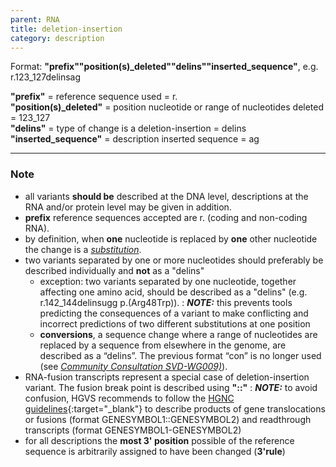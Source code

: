 ```yaml
---
parent: RNA
title: deletion-insertion
category: description
---
```


Format:   **"prefix""position(s)\_deleted""delins""inserted_sequence"**,  e.g. r.123\_127delinsag

**"prefix"**  =  reference sequence used  =  r.<br>
**"position(s)\_deleted"**  =  position nucleotide or range of nucleotides deleted  =  123\_127<br>
**"delins"**  =  type of change is a deletion-insertion  =  delins<br>
**"inserted\_sequence"**  =  description inserted sequence  =  ag<br>

---

### Note

*	all variants **should be** described at the DNA level, descriptions at the RNA and/or protein level may be given in addition.
*	**prefix** reference sequences accepted are r. (coding and non-coding RNA).
*	by definition, when **one** nucleotide is replaced by **one** other nucleotide the change is a [_substitution_](/recommendations/RNA/variant/substitution/).
*	two variants separated by one or more nucleotides should preferably be described individually and **not** as a "delins"
	*	exception: two variants separated by one nucleotide, together affecting one amino acid, should be described as a "delins" (e.g. r.142\_144delinsugg p.(Arg48Trp)).
	:	**_NOTE:_**	this prevents tools predicting the consequences of a variant to make conflicting and incorrect predictions of two different substitutions at one position
	*	**conversions**, a sequence change where a range of nucleotides are replaced by a sequence from elsewhere in the genome, are described as a “delins”. The previous format “con” is no longer used (see [_Community Consultation SVD-WG009)_](/bg-material/consultation/svd-wg009/)).
*	RNA-fusion transcripts represent a special case of deletion-insertion variant. The fusion break point is described using **"::"**
	:	**_NOTE:_**	to avoid confusion, HGVS recommends to follow the [HGNC guidelines](https://www.genenames.org/about/guidelines/){:target="\_blank"} to describe products of gene translocations or fusions (format GENESYMBOL1::GENESYMBOL2) and readthrough transcripts (format GENESYMBOL1-GENESYMBOL2)
*	for all descriptions the **most 3' position** possible of the reference sequence is arbitrarily assigned to have been changed (**3'rule**)
